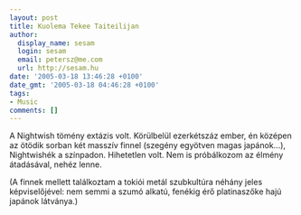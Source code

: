 ```yaml
---
layout: post
title: Kuolema Tekee Taiteilijan
author:
  display_name: sesam
  login: sesam
  email: petersz@me.com
  url: http://sesam.hu
date: '2005-03-18 13:46:28 +0100'
date_gmt: '2005-03-18 04:46:28 +0100'
tags:
- Music
comments: []
---
```


A Nightwish tömény extázis volt. Körülbelül ezerkétszáz ember, én középen az ötödik sorban két masszív finnel (szegény egyötven magas japánok...), Nightwishék a színpadon. Hihetetlen volt. Nem is próbálkozom az élmény átadásával, nehéz lenne.

(A finnek mellett találkoztam a tokiói metál szubkultúra néhány jeles képviselőjével: nem semmi a szumó alkatú, fenékig érő platinaszőke hajú japánok látványa.)
